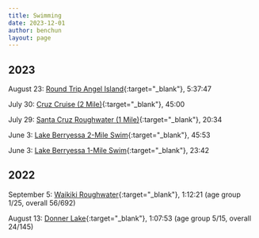 ```yaml
---
title: Swimming
date: 2023-12-01
author: benchun
layout: page
---
```


2023
---------------------
August 23: [Round Trip Angel Island](https://marathonswimmers.org/swims/angel-island/2023/chun/){:target="_blank"}, 5:37:47

July 30: [Cruz Cruise (2 Mile)](https://results.raceroster.com/v2/en-US/results/z3cysbb9e52ambd3/results?subEvent=172800&page=1){:target="_blank"}, 45:00

July 29: [Santa Cruz Roughwater (1 Mile)](https://results.raceroster.com/v2/en-US/results/z3cysbb9e52ambd3/results?subEvent=172798&page=1){:target="_blank"}, 20:34 

June 3: [Lake Berryessa 2-Mile Swim](https://results.svetiming.com/UC-Davis-Aquatic-Masters/events/2023/lake-berryessa-open-water-swims/results){:target="_blank"}, 45:53

June 3: [Lake Berryessa 1-Mile Swim](https://results.svetiming.com/UC-Davis-Aquatic-Masters/events/2023/lake-berryessa-open-water-swims/results){:target="_blank"}, 23:42


2022
---------------------

September 5: [Waikiki Roughwater](https://pseresults.com/events/1250/results){:target="_blank"}, 1:12:21 (age group 1/25, overall 56/692)

August 13: [Donner Lake](https://www.donnerlakeswim.org/wp-content/uploads/2022-Cat-1-and-2.pdf){:target="_blank"}, 1:07:53 (age group 5/15, overall 24/145)


